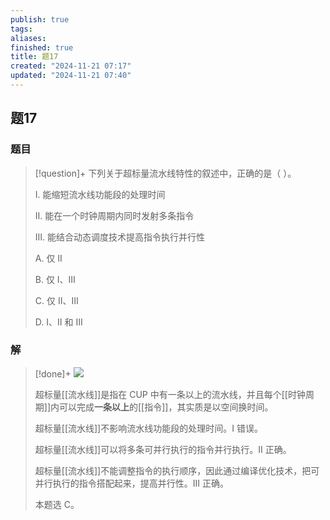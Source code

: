 ```yaml
---
publish: true
tags: 
aliases: 
finished: true
title: 题17
created: "2024-11-21 07:17"
updated: "2024-11-21 07:40"
---
```

## 题17
### 题目
> [!question]+
> 下列关于超标量流水线特性的叙述中，正确的是（ ）。
> 
> Ⅰ. 能缩短流水线功能段的处理时间
> 
> Ⅱ. 能在一个时钟周期内同时发射多条指令
> 
> Ⅲ. 能结合动态调度技术提高指令执行并行性
> 
> A. 仅 Ⅱ
> 
> B. 仅 Ⅰ、Ⅲ
> 
> C. 仅 Ⅱ、Ⅲ
> 
> D. Ⅰ、Ⅱ 和 Ⅲ
### 解
> [!done]+
> ![](https://pica.zhimg.com/v2-46dccd15e780286d87011f52908497fe_r.jpg)
> 
> 超标量[[流水线]]是指在 CUP 中有一条以上的流水线，并且每个[[时钟周期]]内可以完成**一条以上**的[[指令]]，其实质是以空间换时间。
> 
> 超标量[[流水线]]不影响流水线功能段的处理时间。I 错误。
> 
> 超标量[[流水线]]可以将多条可并行执行的指令并行执行。II 正确。
> 
> 超标量[[流水线]]不能调整指令的执行顺序，因此通过编译优化技术，把可并行执行的指令搭配起来，提高并行性。III 正确。
> 
> 本题选 C。